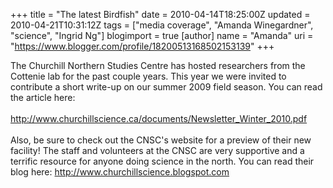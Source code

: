 +++
title = "The latest Birdfish"
date = 2010-04-14T18:25:00Z
updated = 2010-04-21T10:31:12Z
tags = ["media coverage", "Amanda Winegardner", "science", "Ingrid Ng"]
blogimport = true 
[author]
	name = "Amanda"
	uri = "https://www.blogger.com/profile/18200513168502153139"
+++

The Churchill Northern Studies Centre has hosted researchers from the Cottenie lab for the past couple years. This year we were invited to contribute a short write-up on our summer 2009 field season. You can read the article here:<br /><br /><a href="http://www.churchillscience.ca/documents/Newsletter_Winter_2010.pdf">http://www.churchillscience.ca/documents/Newsletter_Winter_2010.pdf</a><br /><br />Also, be sure to check out the CNSC's website for a preview of their new facility! The staff and volunteers at the CNSC are very supportive and a terrific resource for anyone doing science in the north. You can read their blog here: <a href="http://www.churchillscience.blogspot.com/">http://www.churchillscience.blogspot.com</a>
